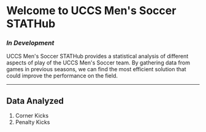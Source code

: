 # **Welcome to UCCS Men's Soccer STATHub**
### *In Development*

UCCS Men's Soccer STATHub provides a statistical analysis of different aspects of play of the UCCS Men's Soccer team. By gathering data from games in previous seasons, we can find the most efficient solution that could improve the performance on the field.

---

## Data Analyzed

1. Corner Kicks
2. Penalty Kicks

